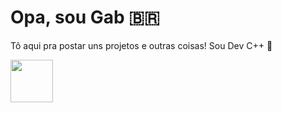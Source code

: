 # Opa, sou Gab 🇧🇷

Tô aqui pra postar uns projetos e outras coisas! Sou Dev C++ 🌳

<img src="https://img.shields.io/badge/c++-%2300599C.svg?style=plastic&logo=cplusplus&logoColor=white" width="68">

